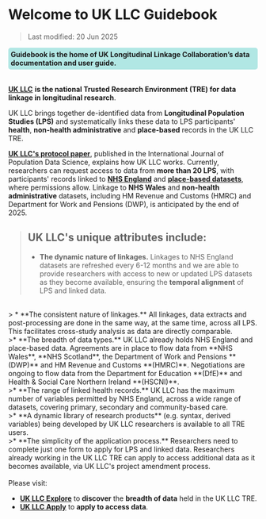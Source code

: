 # Welcome to UK LLC Guidebook
>Last modified: 20 Jun 2025
<div style="background-color: rgba(0, 178, 169, 0.3); padding: 5px; border-radius: 5px;"><strong>Guidebook is the home of UK Longitudinal Linkage Collaboration’s data documentation and user guide.</strong></div>  
<br>


[**UK LLC**](https://ukllc.ac.uk/) **is the national Trusted Research Environment (TRE) for data linkage in longitudinal research**.  

UK LLC brings together de-identified data from **Longitudinal Population Studies (LPS)** and systematically links these data to LPS participants' **health**, **non-health administrative** and **place-based** records in the UK LLC TRE.

[**UK LLC's protocol paper**](https://ijpds.org/article/view/2468/6167), published in the International Journal of Population Data Science, explains how UK LLC works. Currently, researchers can request access to data from **more than 20 LPS**, with participants' records linked to [**NHS England**](../docs/linked_health_data/NHS_England/NHSE_intro.md) and [**place-based datasets**](../docs/linked_geo_data/Place_based_intro.md), where permissions allow. Linkage to **NHS Wales** and **non-health administrative** datasets, including HM Revenue and Customs (HMRC) and Department for Work and Pensions (DWP), is anticipated by the end of 2025.

>## UK LLC's unique attributes include:  
>* **The dynamic nature of linkages.** Linkages to NHS England datasets are refreshed every 6-12 months and we are able to provide researchers with access to new or updated LPS datasets as they become available, ensuring the **temporal alignment** of LPS and linked data.    
<br>
> * **The consistent nature of linkages.** All linkages, data extracts and post-processing are done in the same way, at the same time, across all LPS. This facilitates cross-study analysis as  data are directly comparable.  
<br>
>* **The breadth of data types.** UK LLC already holds NHS England and place-based data. Agreements are in place to flow data from **NHS Wales**, **NHS Scotland**, the Department of Work and Pensions **(DWP)** and HM Revenue and Customs **(HMRC)**. Negotiations are ongoing to flow data from the Department for Education **(DfE)** and Health & Social Care Northern Ireland **(HSCNI)**.  
<br>
>* **The range of linked health records.** UK LLC has the maximum number of variables permitted by NHS England, across a wide range of datasets, covering primary, secondary and community-based care.  
<br>
>* **A dynamic library of research products** (e.g. syntax, derived variables) being developed by UK LLC researchers is available to all TRE users.   
<br>
>* **The simplicity of the application process.** Researchers need to complete just one form to apply for LPS and linked data. Researchers already working in the UK LLC TRE can apply to access additional data as it becomes available, via UK LLC's project amendment process.   
<br>

<br>
Please  visit:  

*  [**UK LLC Explore**](https://explore.ukllc.ac.uk/) to **discover** the **breadth of data** held in the UK LLC TRE.  
*  [**UK LLC Apply**](https://apply.ukllc.ac.uk/) to **apply to access data**.  
